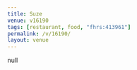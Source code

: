 ```yaml
---
title: Suze
venue: v16190
tags: [restaurant, food, "fhrs:413961"]
permalink: /v/16190/
layout: venue
---
```

null